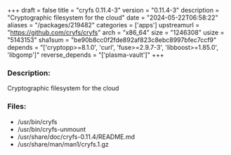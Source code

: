 +++
draft = false
title = "cryfs 0.11.4-3"
version = "0.11.4-3"
description = "Cryptographic filesystem for the cloud"
date = "2024-05-22T06:58:22"
aliases = "/packages/219482"
categories = ['apps']
upstreamurl = "https://github.com/cryfs/cryfs"
arch = "x86_64"
size = "1246308"
usize = "5143153"
sha1sum = "be90b8cc0f2fde892af823c8ebc8997bfec7ccf9"
depends = "['cryptopp>=8.1.0', 'curl', 'fuse>=2.9.7-3', 'libboost>=1.85.0', 'libgomp']"
reverse_depends = "['plasma-vault']"
+++
### Description: 
Cryptographic filesystem for the cloud

### Files: 
* /usr/bin/cryfs
* /usr/bin/cryfs-unmount
* /usr/share/doc/cryfs-0.11.4/README.md
* /usr/share/man/man1/cryfs.1.gz
